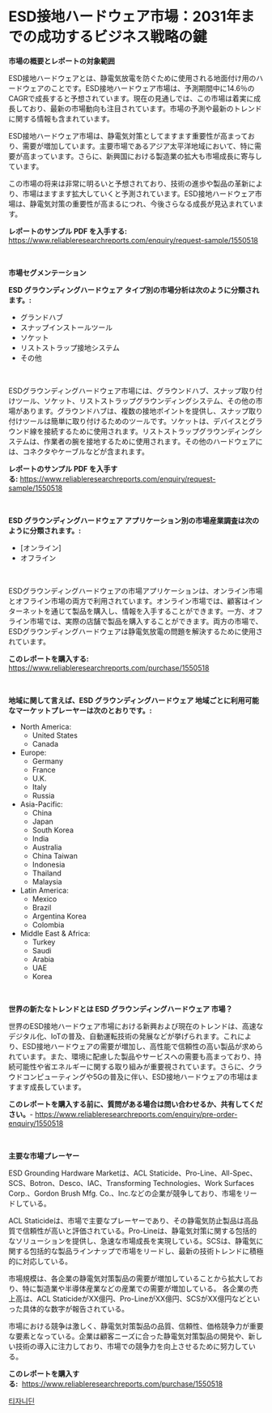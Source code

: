 <p><h1>ESD接地ハードウェア市場：2031年までの成功するビジネス戦略の鍵</h1></p><p><strong>市場の概要とレポートの対象範囲</strong></p>
<p><p>ESD接地ハードウェアとは、静電気放電を防ぐために使用される地面付け用のハードウェアのことです。ESD接地ハードウェア市場は、予測期間中に14.6％のCAGRで成長すると予想されています。現在の見通しでは、この市場は着実に成長しており、最新の市場動向も注目されています。市場の予測や最新のトレンドに関する情報も含まれています。</p><p>ESD接地ハードウェア市場は、静電気対策としてますます重要性が高まっており、需要が増加しています。主要市場であるアジア太平洋地域において、特に需要が高まっています。さらに、新興国における製造業の拡大も市場成長に寄与しています。</p><p>この市場の将来は非常に明るいと予想されており、技術の進歩や製品の革新により、市場はますます拡大していくと予測されています。ESD接地ハードウェア市場は、静電気対策の重要性が高まるにつれ、今後さらなる成長が見込まれています。</p></p>
<p><strong>レポートのサンプル PDF を入手する:</strong> <a href="https://www.reliableresearchreports.com/enquiry/request-sample/1550518">https://www.reliableresearchreports.com/enquiry/request-sample/1550518</a></p>
<p>&nbsp;</p>
<p><strong>市場セグメンテーション</strong></p>
<p><strong>ESD グラウンディングハードウェア タイプ別の市場分析は次のように分類されます。:</strong></p>
<p><ul><li>グランドハブ</li><li>スナップインストールツール</li><li>ソケット</li><li>リストストラップ接地システム</li><li>その他</li></ul></p>
<p>&nbsp;</p>
<p><p>ESDグラウンディングハードウェア市場には、グラウンドハブ、スナップ取り付けツール、ソケット、リストストラップグラウンディングシステム、その他の市場があります。グラウンドハブは、複数の接地ポイントを提供し、スナップ取り付けツールは簡単に取り付けるためのツールです。ソケットは、デバイスとグラウンド線を接続するために使用されます。リストストラップグラウンディングシステムは、作業者の腕を接地するために使用されます。その他のハードウェアには、コネクタやケーブルなどが含まれます。</p></p>
<p><strong>レポートのサンプル PDF を入手する:</strong>&nbsp;<a href="https://www.reliableresearchreports.com/enquiry/request-sample/1550518">https://www.reliableresearchreports.com/enquiry/request-sample/1550518</a></p>
<p>&nbsp;</p>
<p><strong> ESD グラウンディングハードウェア アプリケーション別の市場産業調査は次のように分類されます。:</strong></p>
<p><ul><li>[オンライン]</li><li>オフライン</li></ul></p>
<p>&nbsp;</p>
<p><p>ESDグラウンディングハードウェアの市場アプリケーションは、オンライン市場とオフライン市場の両方で利用されています。オンライン市場では、顧客はインターネットを通じて製品を購入し、情報を入手することができます。一方、オフライン市場では、実際の店舗で製品を購入することができます。両方の市場で、ESDグラウンディングハードウェアは静電気放電の問題を解決するために使用されています。</p></p>
<p><strong>このレポートを購入する:</strong>&nbsp; <a href="https://www.reliableresearchreports.com/purchase/1550518">https://www.reliableresearchreports.com/purchase/1550518</a></p>
<p>&nbsp;</p>
<p><strong>地域に関して言えば、ESD グラウンディングハードウェア 地域ごとに利用可能なマーケットプレーヤーは次のとおりです。:</strong></p>
<p><ul>
    <li>
        North America:
        <ul>
            <li>United States</li>
            <li>Canada</li>
        </ul>
    </li>
    <li>
        Europe:
        <ul>
            <li>Germany</li>
            <li>France</li>
            <li>U.K.</li>
            <li>Italy</li>
            <li>Russia</li>
        </ul>
    </li>
    <li>
        Asia-Pacific:
        <ul>
            <li>China</li>
            <li>Japan</li>
            <li>South Korea</li>
            <li>India</li>
            <li>Australia</li>
            <li>China Taiwan</li>
            <li>Indonesia</li>
            <li>Thailand</li>
            <li>Malaysia</li>
        </ul>
    </li>
    <li>
        Latin America:
        <ul>
            <li>Mexico</li>
            <li>Brazil</li>
            <li>Argentina Korea</li>
            <li>Colombia</li>
        </ul>
    </li>
    <li>
        Middle East & Africa:
        <ul>
            <li>Turkey</li>
            <li>Saudi</li>
            <li>Arabia</li>
            <li>UAE</li>
            <li>Korea</li>
        </ul>
    </li>
    </ul></p>
<p>&nbsp;</p>
<p><strong>世界の新たなトレンドとは ESD グラウンディングハードウェア 市場？</strong></p>
<p><p>世界のESD接地ハードウェア市場における新興および現在のトレンドは、高速なデジタル化、IoTの普及、自動運転技術の発展などが挙げられます。これにより、ESD接地ハードウェアの需要が増加し、高性能で信頼性の高い製品が求められています。また、環境に配慮した製品やサービスへの需要も高まっており、持続可能性や省エネルギーに関する取り組みが重要視されています。さらに、クラウドコンピューティングや5Gの普及に伴い、ESD接地ハードウェアの市場はますます成長しています。</p></p>
<p><strong>このレポートを購入する前に、質問がある場合は問い合わせるか、共有してください。</strong>- <a href="https://www.reliableresearchreports.com/enquiry/pre-order-enquiry/1550518">https://www.reliableresearchreports.com/enquiry/pre-order-enquiry/1550518</a></p>
<p>&nbsp;</p>
<p><strong>主要な市場プレーヤー</strong></p>
<p><p>ESD Grounding Hardware Marketは、ACL Staticide、Pro-Line、All-Spec、SCS、Botron、Desco、IAC、Transforming Technologies、Work Surfaces Corp.、Gordon Brush Mfg. Co.、Inc.などの企業が競争しており、市場をリードしている。</p><p>ACL Staticideは、市場で主要なプレーヤーであり、その静電気防止製品は高品質で信頼性が高いと評価されている。Pro-Lineは、静電気対策に関する包括的なソリューションを提供し、急速な市場成長を実現している。SCSは、静電気に関する包括的な製品ラインナップで市場をリードし、最新の技術トレンドに積極的に対応している。</p><p>市場規模は、各企業の静電気対策製品の需要が増加していることから拡大しており、特に製造業や半導体産業などの産業での需要が増加している。 各企業の売上高は、ACL StaticideがXX億円、Pro-LineがXX億円、SCSがXX億円などといった具体的な数字が報告されている。</p><p>市場における競争は激しく、静電気対策製品の品質、信頼性、価格競争力が重要な要素となっている。企業は顧客ニーズに合った静電気対策製品の開発や、新しい技術の導入に注力しており、市場での競争力を向上させるために努力している。</p></p>
<p><strong>このレポートを購入する:</strong>&nbsp;&nbsp;<a href="https://www.reliableresearchreports.com/purchase/1550518">https://www.reliableresearchreports.com/purchase/1550518</a></p>
<p><p><a href="https://medium.com/@christorpherpfannerstill5436/quot-%ED%8B%B0%EC%9E%90%EB%8B%88%EB%94%98-%EC%8B%9C%EC%9E%A5-%EC%8B%9C%EC%9E%A5-%EC%A0%90%EC%9C%A0%EC%9C%A8-%EC%8B%9C%EC%9E%A5-%ED%8A%B8%EB%A0%8C%EB%93%9C-%EB%B0%8F-%EB%AF%B8%EB%9E%98-%EC%84%B1%EC%9E%A5-%ED%83%90%EC%83%89-quot-d1da27c8a328">티자니딘</a></p></p>